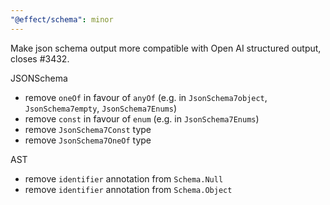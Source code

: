 ```yaml
---
"@effect/schema": minor
---
```


Make json schema output more compatible with Open AI structured output, closes #3432.

JSONSchema

- remove `oneOf` in favour of `anyOf` (e.g. in `JsonSchema7object`, `JsonSchema7empty`, `JsonSchema7Enums`)
- remove `const` in favour of `enum` (e.g. in `JsonSchema7Enums`)
- remove `JsonSchema7Const` type
- remove `JsonSchema7OneOf` type

AST

- remove `identifier` annotation from `Schema.Null`
- remove `identifier` annotation from `Schema.Object`
